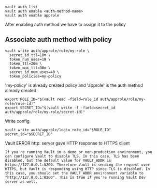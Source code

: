 

```
vault auth list
vault auth enable <auth-method-name>
vault auth enable approle
```

After enabling auth method we have to assign it to the policy

## Associate auth method with policy

```
vault write auth/approle/role/my-role \
  secret_id_ttl=10m \
  token_num_uses=10 \
  token_ttl=20m \
  token_max_ttl=30m \
  secret_id_num_uses=40 \
  token_policies=my-policy
```
'my-policy' is already created policy and 'approle' is the auth method already created


```
export ROLE_ID="$(vault read -field=role_id auth/approle/role/my-role/role-id)"
export SECRET_ID="$(vault write -f -field=secret_id auth/approle/role/my-role/secret-id)"
```

Write config
```
vault write auth/approle/login role_id="$ROLE_ID" secret_id="$SECRET_ID"

```

Vault ERROR http: server gave HTTP response to HTTPS client
```
If you're running Vault in a demo or non-production environment, you can configure Vault to disable TLS. In this case, TLS has been disabled, but the default value for VAULT_ADDR is https://127.0.0.1:8200. Therefore Vault is sending the request over HTTPS, but Vault is responding using HTTP since TLS is disabled. In this case, you should set the VAULT_ADDR environment variable to "http://127.0.0.1:8200". This is true if you're running Vault Dev server as well.
```
